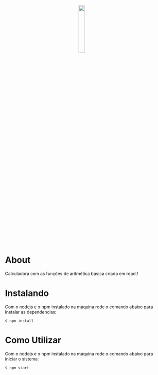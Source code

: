 <h1 align="center">
   <img src="https://i.imgur.com/V1rZuwK.png" width="20%" /> 
</h1>

# About

Calculadora com as funções de aritmética básica criada em react!

# Instalando

Com o nodejs e o npm instalado na máquina rode o comando abaixo para instalar as dependencias:

```node
$ npm install
```

# Como Utilizar

Com o nodejs e o npm instalado na máquina rode o comando abaixo para iniciar o sistema:

```node
$ npm start
```

